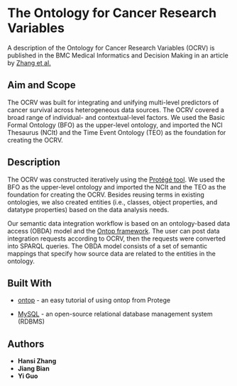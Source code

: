# The Ontology for Cancer Research Variables


A description of the Ontology for Cancer Research Variables (OCRV) is published in the BMC Medical Informatics and Decision Making in an article by [Zhang et al.](https://bmcmedinformdecismak.biomedcentral.com/articles/10.1186/s12911-018-0636-4)

## Aim and Scope

The OCRV was built for integrating and unifying multi-level predictors of cancer survival across heterogeneous data sources. The OCRV covered a broad range of individual- and contextual-level factors. We used the Basic Formal Ontology (BFO) as the upper-level ontology, and imported the NCI Thesaurus (NCIt) and the Time Event Ontology (TEO) as the foundation for creating the OCRV.

## Description

The OCRV was constructed iteratively using the [Protégé tool](https://protege.stanford.edu/). We used the BFO as the upper-level ontology and imported the NCIt and the TEO as the foundation for creating the OCRV. Besides reusing terms in existing ontologies, we also created entities (i.e., classes, object properties, and datatype properties) based on the data analysis needs.

Our semantic data integration workflow is based on an ontology-based data access (OBDA) model and the [Ontop framework](https://ontop.inf.unibz.it/). The user can post data integration requests according to OCRV, then the requests were converted into SPARQL queries. The OBDA model consists of a set of semantic mappings that specify how source data are related to the entities in the ontology.


## Built With
* [ontop](https://github.com/ontop/ontop/wiki/Easy-Tutorial%3A-Using-Ontop-from-Protege) - an easy tutorial of using ontop from Protege

* [MySQL](https://www.mysql.com/) - an open-source relational database management system (RDBMS)

## Authors

* **Hansi Zhang**
* **Jiang Bian**
* **Yi Guo**
